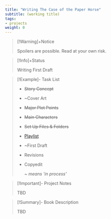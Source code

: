 ```yaml
---
title: "Writing The Case of the Paper Horse"
subtitle: (working title)
tags:
- projects
weight: 0
---
```



>[!Warning]+Notice
>
> Spoilers are possible. Read at your own risk.


> [!Info]+Status
>
 >Writing First Draft

>[!Example]- Task List
> 
> * ~~Story Concept~~
> * ~Cover Art
> * ~~Major Plot Points~~
> * ~~Main Characters~~
> * ~~Set Up Files & Folders~~
> * [Playlist](/notes/cruise-cozies-playlist.md)
> * ~First Draft
> * Revisions
> * Copyedit
>   
>   *~ means 'in process'*


>[!Important]- Project Notes
>
> TBD

>[!Summary]- Book Description
> 
> TBD